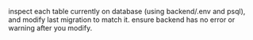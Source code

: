 inspect each table currently on database (using backend/.env and psql), and modify last migration to match it. ensure backend has no error or warning after you modify.